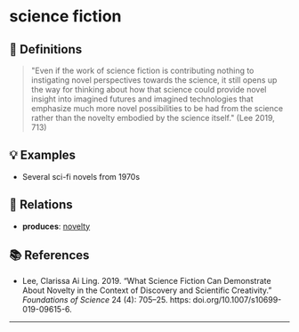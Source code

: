 # science fiction

## 📖 Definitions

> "Even if the work of science fiction is contributing nothing to instigating novel perspectives towards the science, it still opens up the way for thinking about how that science could provide novel insight into imagined futures and imagined technologies that emphasize much more novel possibilities to be had from the science rather than the novelty embodied by the science itself." (Lee 2019, 713)

## 💡 Examples

- Several sci-fi novels from 1970s

## 🔗 Relations

- **produces**: [novelty](./novelty.md)

## 📚 References

- Lee, Clarissa Ai Ling. 2019. “What Science Fiction Can Demonstrate About Novelty in the Context of Discovery and Scientific Creativity.” _Foundations of Science_ 24 (4): 705–25. https: doi.org/10.1007/s10699-019-09615-6.

---

<script src="https://giscus.app/client.js"
                data-repo="natesheehan/conceptcartography"
                data-repo-id="R_kgDOPB5QiQ"
                data-category="General"
                data-category-id="DIC_kwDOPB5Qic4CsAxd"
                data-mapping="pathname"
                data-strict="0"
                data-reactions-enabled="1"
                data-emit-metadata="0"
                data-input-position="bottom"
                data-theme="catppuccin_mocha"
                data-lang="en"
                crossorigin="anonymous"
                async>
        </script>
        
